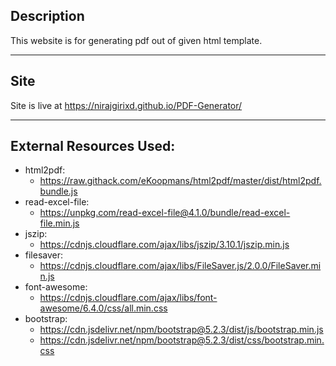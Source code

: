 ## Description

This website is for generating pdf out of given html template.

---

## Site

Site is live at https://nirajgirixd.github.io/PDF-Generator/

---

## External Resources Used:

- html2pdf:
  - https://raw.githack.com/eKoopmans/html2pdf/master/dist/html2pdf.bundle.js
- read-excel-file:
  - https://unpkg.com/read-excel-file@4.1.0/bundle/read-excel-file.min.js
- jszip:
  - https://cdnjs.cloudflare.com/ajax/libs/jszip/3.10.1/jszip.min.js
- filesaver:
  - https://cdnjs.cloudflare.com/ajax/libs/FileSaver.js/2.0.0/FileSaver.min.js
- font-awesome:
  - https://cdnjs.cloudflare.com/ajax/libs/font-awesome/6.4.0/css/all.min.css
- bootstrap:
  - https://cdn.jsdelivr.net/npm/bootstrap@5.2.3/dist/js/bootstrap.min.js
  - https://cdn.jsdelivr.net/npm/bootstrap@5.2.3/dist/css/bootstrap.min.css
